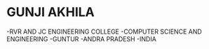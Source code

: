 # GUNJI AKHILA
-RVR AND JC ENGINEERING COLLEGE
-COMPUTER SCIENCE AND ENGINEERING
-GUNTUR
-ANDRA PRADESH
-INDIA
